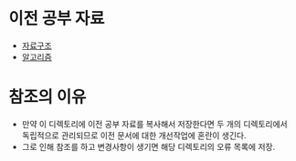 # 이전 공부 자료
- [자료구조](https://github.com/pjw960316/Unity_Client_Programmer/blob/main/Computer%20Science/Study%20In%20College/Data%20Structure%20(Coding%20Test).pdf)
- [알고리즘](https://github.com/pjw960316/Unity_Client_Programmer/blob/main/Computer%20Science/Study%20In%20College/Algorithm%20(Coding%20Test).pdf)

# 참조의 이유
- 만약 이 디렉토리에 이전 공부 자료를 복사해서 저장한다면 두 개의 디렉토리에서 독립적으로 관리되므로 이전 문서에 대한 개선작업에 혼란이 생긴다.
- 그로 인해 참조를 하고 변경사항이 생기면 해당 디렉토리의 오류 목록에 저장.